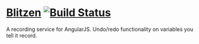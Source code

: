 # [Blitzen](https://bitbucket.org/marmotlabs/blitzen-angular) [![Build Status](https://api.travis-ci.org/ngbp/ngbp.png?branch=v0.3.2-release)](https://travis-ci.org/ngbp/ngbp)
A recording service for AngularJS. Undo/redo functionality on variables
you tell it record.
